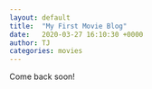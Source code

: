 ```yaml
---
layout: default
title:  "My First Movie Blog"
date:   2020-03-27 16:10:30 +0000
author: TJ
categories: movies
---
```

Come back soon!
